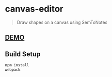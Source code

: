 # canvas-editor

> Draw shapes on a canvas using SemToNotes

## [DEMO](https://kba.github.io/canvas-editor)

## Build Setup

```sh
npm install
webpack
```
